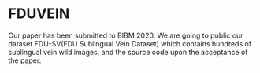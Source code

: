 # FDUVEIN

Our paper has been submitted to BIBM 2020. We are going to public our dataset FDU-SV(FDU Sublingual Vein Dataset) which contains hundreds of sublingual vein wild images, and the source code upon the acceptance of the paper.



